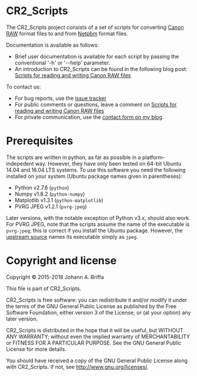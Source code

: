 # CR2_Scripts

The CR2_Scripts project consists of a set of scripts for converting
[Canon RAW](http://lclevy.free.fr/cr2/) format files to and from
[Netpbm](http://netpbm.sourceforge.net/) format files.

Documentation is available as follows:
- Brief user documentation is available for each script by passing the
   conventional '-h' or '--help' parameter.
- An introduction to CR2_Scripts can be found in the following blog post:
   [Scripts for reading and writing Canon RAW files](https://jabriffa.wordpress.com/2016/01/21/scripts-for-reading-and-writing-canon-raw-files/)

To contact us:
- For bug reports, use the [issue tracker](https://github.com/jbresearch/cr2_scripts/issues)
- For public comments or questions, leave a comment on [Scripts for reading and writing Canon RAW files](https://jabriffa.wordpress.com/2016/01/21/scripts-for-reading-and-writing-canon-raw-files/)
- For private communication, use the [contact form on my blog](https://jabriffa.wordpress.com/about/).

# Prerequisites

The scripts are written in python, as far as possible in a platform-indepedent
way. However, they have only been tested on 64-bit Ubuntu 14.04 and 16.04 LTS
systems.
To use this software you need the following installed on your system (Ubuntu
package names given in parentheses):

- Python v2.7.6 (`python`)
- Numpy v1.8.2 (`python-numpy`)
- Matplotlib v1.3.1 (`python-matplotlib`)
- PVRG JPEG v1.2.1 (`pvrg-jpeg`)

Later versions, with the notable exception of Python v3.x, should also work.
For PVRG JPEG, note that the scripts assume the name of the executable is
`pvrg-jpeg`; this is correct if you install the Ubuntu package.
However, the [upstream source](http://www.panix.com/~eli/jpeg/) names its
executable simply as `jpeg`.

# Copyright and license

Copyright © 2015-2018 Johann A. Briffa

This file is part of CR2_Scripts.

CR2_Scripts is free software: you can redistribute it and/or modify
it under the terms of the GNU General Public License as published by
the Free Software Foundation, either version 3 of the License, or
(at your option) any later version.

CR2_Scripts is distributed in the hope that it will be useful,
but WITHOUT ANY WARRANTY; without even the implied warranty of
MERCHANTABILITY or FITNESS FOR A PARTICULAR PURPOSE.  See the
GNU General Public License for more details.

You should have received a copy of the GNU General Public License
along with CR2_Scripts.  If not, see <http://www.gnu.org/licenses/>.
